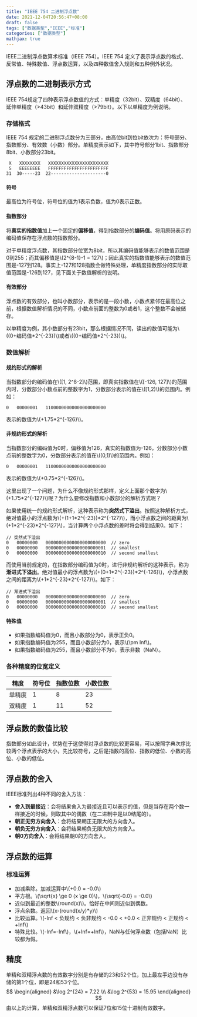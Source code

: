 ```yaml
---
title: "IEEE 754 二进制浮点数"
date: 2021-12-04T20:56:47+08:00
draft: false
tags: ["数据类型","IEEE","标准"]
categories: ["数据类型"]
mathjax: true
---
```


IEEE二进制浮点数算术标准（IEEE 754）。IEEE 754 定义了表示浮点数的格式、反常值、特殊数值、浮点数运算，以及四种数值舍入规则和五种例外状况。

<!--more-->

## 浮点数的二进制表示方式

IEEE 754规定了四种表示浮点数值的方式：单精度（32bit）、双精度（64bit）、延伸单精度（>43bit）和延伸双精度（>79bit）。以下以单精度为例说明。

### 存储格式

IEEE 754 规定的二进制浮点数分为三部分，由高位bit到位bit依次为：符号部分、指数部分、有效数（小数）部分。单精度表示如下，其中符号部分1bit、指数部分8bit、小数部分23bit。

```plain
 X   XXXXXXXX   XXXXXXXXXXXXXXXXXXXXXXX
 S   EEEEEEEE   FFFFFFFFFFFFFFFFFFFFFFF
31  30-----23  22---------------------0
```

#### 符号

最高位为符号位，符号位的值为1表示负数，值为0表示正数。

#### 指数部分

将**真实的指数值**加上一个固定的**偏移值**，得到指数部分的**编码值**。将用原码表示的编码值保存在浮点数的指数部分。

对于单精度浮点数，其指数部分位宽为8bit，所以其编码值能够表示的数值范围是0到255；而其偏移值是\\(2^{8-1}-1 = 127\\)；因此真实的指数值能够表示的数值范围是-127到128。事实上-127和128指数会做特殊处理，单精度指数部分的实际取值范围是-126到127，见下面关于数值解析的说明。

#### 有效部分

浮点数的有效部分，也叫小数部分，表示的是一段小数，小数点紧邻在最高位之前，根据数值解析情况的不同，小数点前面的整数为0或者1，这个整数不会被储存。

以单精度为例，其小数部分有23bit，那么根据情况不同，读出的数值可能为\\((0+编码值\*2^{-23})\\)或者\\((0+编码值\*2^{-23})\\)。

### 数值解析

#### 规约形式的解析

当指数部分的编码值在\\([1, 2^8-2]\\)范围，即真实指数值在\\([-126, 127]\\)的范围内时，分数部分小数点前的整数字为1，分数部分表示的值在\\([1,2)\\)的范围内。例如：

```plain
0   00000001   11000000000000000000000
```

表示的数值为\\(+1.75\*2^{-126}\\)。

#### 非规约形式的解析

当指数部分的编码值为0时，偏移值为126，真实的指数值为-126，分数部分小数点前的整数字为0，分数部分表示的值在\\((0,1)\\)的范围内。例如：

```plain
0   00000001   11000000000000000000000
```

表示的数值为\\(+0.75\*2^{-126}\\)。

这里出现了一个问题，为什么不像规约形式那样，定义上面那个数字为\\(+1.75\*2^{-127}\\)呢？为什么要修改指数和小数部分的解析方式呢？

如果使用统一的规约形式解析，这种表示称为**突然式下溢出**。按照这种解析方式，绝对值最小的浮点数为\\(+(1+1\*2^{-23})\*2^{-127}\\)，而小浮点数之间的距离为\\(+1\*2^{-23}\*2^{-127}\\)，当计算两个小浮点数的差时将会得到结果0。如下：

```plain
// 突然式下溢出
0   00000000   00000000000000000000000  // zero
0   00000000   00000000000000000000001  // smallest
0   00000000   00000000000000000000010  // second smallest
```

而使用当前规定的，在指数部分编码值为0时，进行非规约解析的这种表示，称为**渐进式下溢出**。绝对值最小的浮点数为\\(+(0+1\*2^{-23})\*2^{-126}\\)，小浮点数之间的距离为\\(+1\*2^{-23}\*2^{-127}\\)。如下：

```plain
// 渐进式下溢出
0   00000000   00000000000000000000000  // zero
0   00000000   00000000000000000000001  // smallest
0   00000000   00000000000000000000010  // second smallest
```

#### 特殊值

- 如果指数编码值为0，而且小数部分为0，表示正负0。
- 如果指数编码值为255，而且小数部分为0，表示\\(\pm Inf\\)。
- 如果指数编码值为255，而且小数部分不为0，表示非数（NaN）。

### 各种精度的位宽定义

| 精度   | 符号位 | 指数位数 | 小数位数 |
| ------ | ------ | -------- | -------- |
| 单精度 | 1      | 8        | 23       |
| 双精度 | 1      | 11       | 52       |

## 浮点数的数值比较

指数部分如此设计，优势在于这使得对浮点数的比较更容易，可以按照字典次序比较两个浮点表示的大小，先比较符号，之后是指数的高位、指数的低位、小数的高位、小数的低位。

## 浮点数的舍入

IEEE标准列出4种不同的舍入方法：

- **舍入到最接近**：会将结果舍入为最接近且可以表示的值，但是当存在两个数一样接近的时候，则取其中的偶数（在二进制中是以0结尾的）。
- **朝正无穷方向舍入**：会将结果朝正无限大的方向舍入。
- **朝负无穷方向舍入**：会将结果朝负无限大的方向舍入。
- **朝0方向舍入**：会将结果朝0的方向舍入。

## 浮点数的运算

### 标准运算

- 加减乘除。加减运算中\\(+0.0 = -0.0\\)
- 平方根。\\(\sqrt{x} \ge 0 (x \ge 0)\\)，\\(\sqrt{-0.0} = -0.0\\)
- 近似到最近的整数\\(round(x)\\)。恰好在中间则近似到偶数。
- 浮点余数。返回\\(x-(round(x/y)\*y)\\)
- 比较运算。\\(-Inf < 负规约 < 负非规约 < -0.0 < +0.0 < 正非规约 < 正规约 < +Inf\\)
- 特殊比较。\\(-Inf=-Inf\\)，\\(+Inf=+Inf\\)，NaN与任何浮点数（包括NaN）比较都为假。

## 精度

单精和双精浮点数的有效数字分别是有存储的23和52个位，加上最左手边没有存储的第1个位，即是24和53个位。
$$
\begin{aligned}
&\log 2^{24} = 7.22 \\\ 
&\log 2^{53} = 15.95
\end{aligned}
$$
由以上的计算，单精和双精浮点数可以保证7位和15位十进制有效数字。